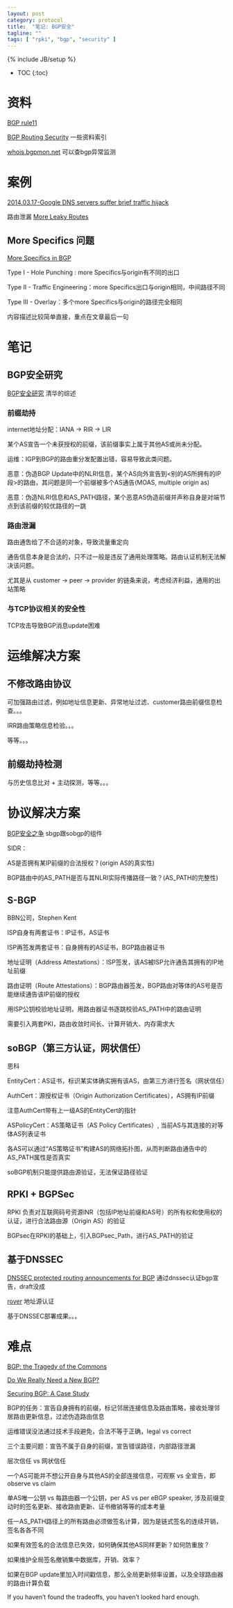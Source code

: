 ```yaml
---
layout: post
category: protocol
title:  "笔记: BGP安全"
tagline: ""
tags: [ "rpki", "bgp", "security" ] 
---
```

{% include JB/setup %}

* TOC
{:toc}

# 资料

[BGP rule11](https://rule11.tech/bgp/)

[BGP Routing Security](http://moo.cmcl.cs.cmu.edu/~dwendlan/routing/) 一些资料索引

[whois.bgpmon.net](https://whois.bgpmon.net/index.php) 可以查bgp异常监测 

# 案例

[2014.03.17-Google DNS servers suffer brief traffic hijack](http://mobile.itnews.com.au/News/375278,google-dns-servers-suffer-brief-traffic-hijack.aspx)

路由泄漏 [More Leaky Routes](http://www.potaroo.net/ispcol/2015-06/tmleak.html)

## More Specifics 问题

[More Specifics in BGP](http://www.potaroo.net/ispcol/2017-06/morespecs.html)

Type I - Hole Punching : more Specifics与origin有不同的出口

Type II - Traffic Engineering：more Specifics出口与origin相同，中间路径不同

Type III - Overlay：多个more Specifics与origin的路径完全相同

内容描述比较简单直接，重点在文章最后一句

# 笔记

## BGP安全研究 

[BGP安全研究](http://www.jos.org.cn/ch/reader/view_abstract.aspx?file_no=4346) 清华的综述

### 前缀劫持

internet地址分配：IANA -> RIR -> LIR

某个AS宣告一个未获授权的前缀，该前缀事实上属于其他AS或尚未分配。

运维：IGP到BGP的路由重分发配置出错，容易导致此类问题。

恶意：伪造BGP Update中的NLRI信息，某个AS向外宣告到<别的AS所拥有的IP段>的路由，其问题是同一个前缀被多个AS通告(MOAS, multiple origin as)

恶意：伪造NLRI信息和AS_PATH路径，某个恶意AS伪造前缀并声称自身是对端节点到该前缀的较优路径的一跳

### 路由泄漏

路由通吿给了不合适的对象，导致流量重定向

通告信息本身是合法的，只不过一般是违反了通用处理策略。路由认证机制无法解决该问题。

尤其是从 customer -> peer -> provider 的链条来说，考虑经济利益，通用的出站策略

### 与TCP协议相关的安全性

TCP攻击导致BGP消息update困难 

# 运维解决方案

## 不修改路由协议

可加强路由过滤，例如地址信息更新、异常地址过滤、customer路由前缀信息检查。。。

IRR路由策略信息检验。。。

等等。。。

## 前缀劫持检测

与历史信息比对 + 主动探测，等等。。。 


# 协议解决方案

[BGP安全之争](http://www.lxway.com/56552054.htm) sbgp跟sobgp的组件

SIDR：

AS是否拥有某IP前缀的合法授权？(origin AS的真实性)

BGP路由中的AS_PATH是否与其NLRI实际传播路径一致？(AS_PATH的完整性)

## S-BGP

BBN公司，Stephen Kent

ISP自身有两套证书：IP证书，AS证书

ISP再签发两套证书：自身拥有的AS证书，BGP路由器证书

地址证明（Address Attestations）：ISP签发，该AS被ISP允许通告其拥有的IP地址前缀

路由证明（Route Attestations）：BGP路由器签发，BGP路由对等体的AS号是否能继续通告该IP前缀的授权

用ISP公钥校验地址证明，用路由器证书逐跳校验AS_PATH中的路由证明

需要引入两套PKI，路由收敛时间长、计算开销大、内存需求大

## soBGP（第三方认证，网状信任）

思科

EntityCert：AS证书，标识某实体确实拥有该AS，由第三方进行签名（网状信任）

AuthCert：源授权证书（Origin Authorization Certificates），AS拥有IP前缀

注意AuthCert带有上一级AS的EntityCert的指针

ASPolicyCert：AS策略证书（AS Policy Certificates）, 当前AS与其连接的对等体AS列表证书

各AS可以通过“AS策略证书”构建AS的网络拓扑图，从而判断路由通告中的AS_PATH属性是否真实

soBGP机制只能提供路由源验证，无法保证路径验证

## RPKI + BGPSec

RPKI 负责对互联网码号资源INR（包括IP地址前缀和AS号）的所有权和使用权的认证，进行合法路由源（Origin AS）的验证

BGPsec在RPKI的基础上，引入BGPsec_Path，进行AS_PATH的验证

## 基于DNSSEC

[DNSSEC protected routing announcements for BGP](https://tools.ietf.org/html/draft-donnerhacke-sidr-bgp-verification-dnssec-04) 通过dnssec认证bgp宣告，draft没成

[rover](https://www.nanog.org/meetings/nanog55/presentations/Tuesday/Gersch.pdf) 地址源认证

基于DNSSEC部署成果。。。

# 难点

[BGP: the Tragedy of the Commons](http://blog.ipspace.net/2017/12/bgp-tragedy-of-commons.html)

[Do We Really Need a New BGP?](https://rule11.tech/do-we-really-need-a-new-bgp/)

[Securing BGP: A Case Study](https://rule11.tech/securing-bgp-case-study/)

BGP的任务：宣告自身拥有的前缀，标记邻居连接信息及路由策略，接收处理邻居路由更新信息，过滤伪造路由信息

运维错误没法通过技术手段避免，合法不等于正确，legal vs correct

三个主要问题：宣告不属于自身的前缀，宣告错误路径，内部路径泄漏

层次信任 vs 网状信任

一个AS可能并不想公开自身与其他AS的全部连接信息，可观察 vs 全宣告，即 observe vs claim

单AS唯一公钥 vs 每路由器一个公钥，per AS vs per eBGP speaker, 涉及前缀变动时的签名更新、接收路由更新、证书撤销等等的成本考量

任一AS_PATH路径上的所有路由必须做签名计算，因为是链式签名的连续开销，签名各各不同

如果有效签名的合法信息已失效，如何确保其他AS同样更新？如何防重放？

如果维护全局签名撤销集中数据库，开销、效率？

如果在BGP update里加入时间戳信息，那么全局更新频率设置，以及全球路由器的路由计算负载

If you haven’t found the tradeoffs, you haven’t looked hard enough.
